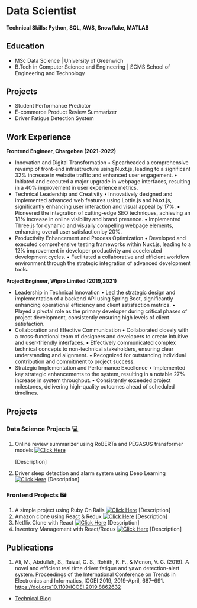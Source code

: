 # Data Scientist

#### Technical Skills: Python, SQL, AWS, Snowflake, MATLAB

## Education
- MSc Data Science | University of Greenwich
- B.Tech in Computer Science and Engineering | SCMS School of Engineering and Technology

## Projects
- Student Performance Predictor
- E-commerce Product Review Summarizer
- Driver Fatigue Detection System

## Work Experience
**Frontend Engineer, Chargebee (2021-2022)**
- Innovation and Digital Transformation
  •	Spearheaded a comprehensive revamp of front-end infrastructure using Nuxt.js, leading to a significant 32% increase in website traffic and enhanced user engagement.
  •	Initiated and executed a major upgrade in webpage interfaces, resulting in a 40% improvement in user experience metrics.
- Technical Leadership and Creativity
  •	Innovatively designed and implemented advanced web features using Lottie.js and Nuxt.js, significantly enhancing user interaction and visual appeal by 17%.
  •	Pioneered the integration of cutting-edge SEO techniques, achieving an 18% increase in online visibility and brand presence.
  •	Implemented Three.js for dynamic and visually compelling webpage elements, enhancing overall user satisfaction by 20%.
- Productivity Enhancement and Process Optimization
  •	Developed and executed comprehensive testing frameworks within Nuxt.js, leading to a 12% improvement in developer productivity and accelerated development cycles.
  •	Facilitated a collaborative and efficient workflow environment through the strategic integration of advanced development tools.

**Project Engineer, Wipro Limited (2019,2021)**
- Leadership in Technical Innovation
  •	Led the strategic design and implementation of a backend API using Spring Boot, significantly enhancing operational efficiency and client satisfaction metrics.
  •	Played a pivotal role as the primary developer during critical phases of project development, consistently ensuring high levels of client satisfaction.
- Collaboration and Effective Communication
  •	Collaborated closely with a cross-functional team of designers and developers to create intuitive and user-friendly interfaces.
  •	Effectively communicated complex technical concepts to non-technical stakeholders, ensuring clear understanding and alignment.
  •	Recognized for outstanding individual contribution and commitment to project success.
- Strategic Implementation and Performance Excellence
  •	Implemented key strategic enhancements to the system, resulting in a notable 27% increase in system throughput.
  •	Consistently exceeded project milestones, delivering high-quality outcomes ahead of scheduled timelines.

## Projects

### Data Science Projects 💻
1. Online review summarizer using RoBERTa and PEGASUS transformer models [![Click Here](https://img.shields.io/badge/Click_Here-blue)](https://github.com/rkf2778/online-review-summarizer)  
   
   [Description]
2. Driver sleep detection and alarm system using Deep Learning [![Click Here](https://img.shields.io/badge/Click_Here-blue)](https://github.com/rkf2778/Driver-Fatigue-Detection-with-OpenCV-and-Deep-Learning)
   [Description]

### Frontend Projects 🖼️
1. A simple project using Ruby On Rails [![Click Here](https://img.shields.io/badge/Click_Here-blue)](https://github.com/rkf2778/Simple-Ruby-On-Rails-App)
   [Description]
2. Amazon clone using React & Redux [![Click Here](https://img.shields.io/badge/Click_Here-blue)](https://github.com/rkf2778/amazon-clone-react)
   [Description]
3. Netflix Clone with React [![Click Here](https://img.shields.io/badge/Click_Here-blue)](https://github.com/rkf2778/Netlfix-Clone-app)
   [Description]
4. Inventory Management with React/Redux [![Click Here](https://img.shields.io/badge/Click_Here-blue)](https://github.com/rkf2778/Product_Inventory_React_Capstone)
   [Description]

## Publications
1. Ali, M., Abdullah, S., Raizal, C. S., Rohith, K. F., & Menon, V. G. (2019). A novel and efficient real time driver fatigue and yawn detection-alert system. Proceedings of the International Conference on Trends in Electronics and Informatics, ICOEI 2019, 2019-April, 687–691. https://doi.org/10.1109/ICOEI.2019.8862632

- [Technical Blog](https://vividrohit.medium.com)
